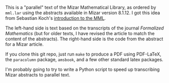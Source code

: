 This is a "parallel" text of the Mizar Mathematical Library, as ordered
by `mml.lar` using the abstracts available in Mizar version 8.1.12. I
got this idea from Sebastian Koch's [introduction to the MML](https://math.stackexchange.com/a/2806593/31693).

The left-hand side is text based on the transcripts of the journal
_Formalized Mathematics_ (but for older texts, I have revised the
article to match the content of the abstracts). The right-hand side is
the code from the abstract for a Mizar article.

If you clone this git repo, just run `make` to produce a PDF using PDF-LaTeX,
the `paracolumn` package, `amsbook`, and a few other standard latex
packages.

I'm probably going to try to write a Python script to speed up
transcribing Mizar abstracts to parallel text.